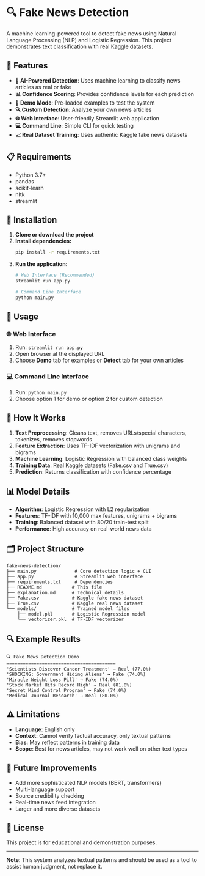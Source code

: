 # 🔍 Fake News Detection

A machine learning-powered tool to detect fake news using Natural Language Processing (NLP) and Logistic Regression. This project demonstrates text classification with real Kaggle datasets.

## 🚀 Features

- **🤖 AI-Powered Detection**: Uses machine learning to classify news articles as real or fake
- **📊 Confidence Scoring**: Provides confidence levels for each prediction
- **🎯 Demo Mode**: Pre-loaded examples to test the system
- **🔍 Custom Detection**: Analyze your own news articles
- **🌐 Web Interface**: User-friendly Streamlit web application
- **💻 Command Line**: Simple CLI for quick testing
- **📈 Real Dataset Training**: Uses authentic Kaggle fake news datasets

## 📋 Requirements

- Python 3.7+
- pandas
- scikit-learn
- nltk
- streamlit

## 🔧 Installation

1. **Clone or download the project**
2. **Install dependencies:**
   ```bash
   pip install -r requirements.txt
   ```
3. **Run the application:**
   ```bash
   # Web Interface (Recommended)
   streamlit run app.py

   # Command Line Interface
   python main.py
   ```

## 📖 Usage

### 🌐 Web Interface
1. Run: `streamlit run app.py`
2. Open browser at the displayed URL
3. Choose **Demo** tab for examples or **Detect** tab for your own articles

### 💻 Command Line Interface
1. Run: `python main.py`
2. Choose option 1 for demo or option 2 for custom detection

## 🧠 How It Works

1. **Text Preprocessing**: Cleans text, removes URLs/special characters, tokenizes, removes stopwords
2. **Feature Extraction**: Uses TF-IDF vectorization with unigrams and bigrams
3. **Machine Learning**: Logistic Regression with balanced class weights
4. **Training Data**: Real Kaggle datasets (Fake.csv and True.csv)
5. **Prediction**: Returns classification with confidence percentage

## 📊 Model Details

- **Algorithm**: Logistic Regression with L2 regularization
- **Features**: TF-IDF with 10,000 max features, unigrams + bigrams
- **Training**: Balanced dataset with 80/20 train-test split
- **Performance**: High accuracy on real-world news data

## 🗂️ Project Structure

```
fake-news-detection/
├── main.py              # Core detection logic + CLI
├── app.py               # Streamlit web interface
├── requirements.txt     # Dependencies
├── README.md           # This file
├── explanation.md      # Technical details
├── Fake.csv            # Kaggle fake news dataset
├── True.csv            # Kaggle real news dataset
└── models/             # Trained model files
    ├── model.pkl       # Logistic Regression model
    └── vectorizer.pkl  # TF-IDF vectorizer
```

## 🔍 Example Results

```
🔍 Fake News Detection Demo
========================================
'Scientists Discover Cancer Treatment' → Real (77.0%)
'SHOCKING: Government Hiding Aliens' → Fake (74.0%)
'Miracle Weight Loss Pill' → Fake (74.0%)
'Stock Market Hits Record High' → Real (81.0%)
'Secret Mind Control Program' → Fake (74.0%)
'Medical Journal Research' → Real (80.0%)
```

## ⚠️ Limitations

- **Language**: English only
- **Context**: Cannot verify factual accuracy, only textual patterns
- **Bias**: May reflect patterns in training data
- **Scope**: Best for news articles, may not work well on other text types

## 🚀 Future Improvements

- Add more sophisticated NLP models (BERT, transformers)
- Multi-language support
- Source credibility checking
- Real-time news feed integration
- Larger and more diverse datasets

## 📝 License

This project is for educational and demonstration purposes.

---

**Note**: This system analyzes textual patterns and should be used as a tool to assist human judgment, not replace it.
